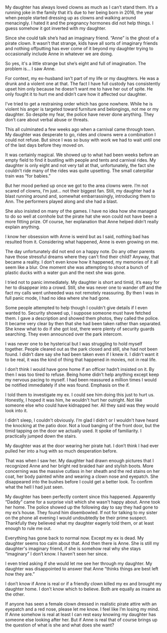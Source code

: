 My daughter has always loved clowns as much as I can’t stand them. It’s a running joke in the family that it’s due to her being born in 2016, the year when people started dressing up as clowns and walking around menacingly. I hated it and the pregnancy hormones did not help things. I guess somehow it got inverted with my daughter.

Since she could talk she’s had an imaginary friend. “Anne” is the ghost of a pirate clown. It wasn’t that strange, kids have all sorts of imaginary friends and nothing offputting has ever come of it beyond my daughter trying to occasionally include Anne in whatever we are doing.

So yes, it's a little strange but she’s eight and full of imagination. The problem is… I saw Anne.

For context, my ex-husband isn't part of my life or my daughters. He was a drunk and a violent one at that. The fact I have full custody has consistently upset him only because he doesn't want me to have her out of spite. He only fought it to hurt me and didn’t care how it affected our daughter.

I’ve tried to get a restraining order which has gone nowhere. While he is violent his anger is targeted toward furniture and belongings, not me or my daughter. So despite my fear, the police have never done anything. They don’t care about verbal abuse or threats.

This all culminated a few weeks ago when a carnival came through town. My daughter was desperate to go, rides and clowns were a combination I could not refuse. But since I was so busy with work we had to wait until one of the last days before they moved on.

It was certainly magical. We showed up to what had been weeks before an empty field to find it bustling with people and tents and carnival rides. My daughter is only eight and not very tall at that, unfortunately, the fact she couldn't ride many of the rides was quite upsetting. The small caterpillar train was “for babies.”

But her mood perked up once we got to the area clowns were. I’m not scared of clowns, I’m just… not their biggest fan. Still, my daughter had a blast running around and, somewhat embarrassingly, introducing them to Ann. The performers played along and she had a blast.

She also insisted on many of the games. I have no idea how she managed to do so well at cornhole but the pirate hat she won could not have been a more fitting prize. Of course, her explanation that Anne helped didn’t really explain anything.

I know her obsession with Anne is weird but as I said, nothing bad has resulted from it. Considering what happened, Anne is even growing on me.

The day unfortunately did not end on a happy note. Do any other parents have those stressful dreams where they can’t find their child? Anyway, that became a reality. I don’t even know how it happened, my memories of it all seem like a blur. One moment she was attempting to shoot a bunch of plastic ducks with a water gun and the next she was gone.

I tried not to panic immediately. My daughter is short and timid, it’s easy for her to disappear into a crowd. Still, she was never one to wander off and the fact my calls went unheeded was not remotely reassuring. By then I was in full panic mode, I had no idea where she had gone.

Some people attempted to help though I couldn't give details if I even wanted to. Security showed up, I suppose someone must have fetched them. I gave a description and showed them photos, they called the police. It became very clear by then that she had been taken rather than separated. She knew what to do if she got lost, there were plenty of security guards searching. They even announced over the park intercom.

I was never one to be hysterical but I was struggling to hold myself together. People cleared out as the park closed and still, she had not been found. I didn’t dare say she had been taken even if I knew it. I didn’t want it to be real, it was the kind of thing that happened in movies, not in real life.

I don’t think I would have gone home if an officer hadn’t insisted on it. By then I was too tired to refuse. Being home didn’t help anything except keep my nervous pacing to myself. I had been reassured a million times I would be notified immediately if she was found. Emphasis on the if.

I told them to investigate my ex. I could see him doing this just to hurt us. Honestly, I hoped it was him, he wouldn't hurt her outright. Not like someone else who could have kidnapped her. All they said was they would look into it.

I didn’t sleep, I couldn't obviously. I’m glad I didn’t or I wouldn't have heard the knocking at the patio door. Not a loud banging of the front door, but the timid tapping on the door we actually used. It spoke of familiarity. I practically jumped down the stairs.

My daughter was at the door wearing her pirate hat. I don’t think I had ever pulled her into a hug with so much desperation before.

That was when I saw her. My daughter had drawn enough pictures that I recognized Anne and her bright red braided hair and stylish boots. More concerning was the massive cutlass in her sheath and the red stains on her coat, her body painted white and wearing a clown nose and eyepatch. She disappeared into the bushes before I could get a better look. To confirm what the hell I had just seen.

My daughter has been perfectly content since this happened. Apparently “Daddy” came for a surprise visit which she wasn't happy about. Anne took her home. The police showed up the following day to say they had gone to my ex’s house. They found him disembowled. If not for talking to my sister on the phone all evening I would undoubtedly be their prime suspect. Thankfully they believed what my daughter eagerly told them, or at least enough to rule me out.

Everything has gone back to normal now. Except my ex is dead. My daughter seems too calm about that. And then there is Anne. She is still my daughter's imaginary friend, if she is somehow real why she stays “imaginary” I don’t know. I haven't seen her since.

I even tried asking if she would let me see her through my daughter. My daughter was disappointed to answer that Anne “thinks things are best left how they are.”

I don’t know if Anne is real or if a friendly clown killed my ex and brought my daughter home. I don’t know which to believe. Both are equally as insane as the other.

If anyone has seen a female clown dressed in realistic pirate attire with an eyepatch and a red nose, please let me know. I feel like I’m losing my mind. If Anne somehow is real at least I can rest easy knowing my daughter has someone else looking after her. But if Anne is real that of course brings up the question of what is she and what does she want?